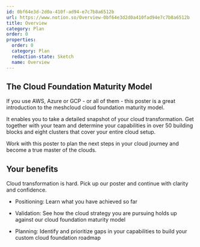 ```yaml
---
id: 0bf64e3d-2d0a-410f-ad94-e7c7b8a6512b
url: https://www.notion.so/Overview-0bf64e3d2d0a410fad94e7c7b8a6512b
title: Overview
category: Plan
order: 0
properties:
  order: 0
  category: Plan
  redaction-state: Sketch
  name: Overview
---
```


<!-- unsupported block type: synced_block -->

## The Cloud Foundation Maturity Model

If you use AWS, Azure or GCP - or all of them - this poster is a great introduction to the meshcloud cloud foundation maturity model.

It enables you to take a detailed snapshot of your cloud transformation. Get together with your team and determine your capabilities in over 50 building blocks and eight clusters that cover your entire cloud setup.

Work with this poster to plan the next steps in your cloud journey and become a true master of the clouds.

## **Your benefits**

Cloud transformation is hard. Pick up our poster and continue with clarity and confidence.

- Positioning: Learn what you have achieved so far

- Validation: See how the cloud strategy you are pursuing holds up against our cloud foundation maturity model

- Planning: Identify and prioritize gaps in your capabilities to build your custom cloud foundation roadmap

